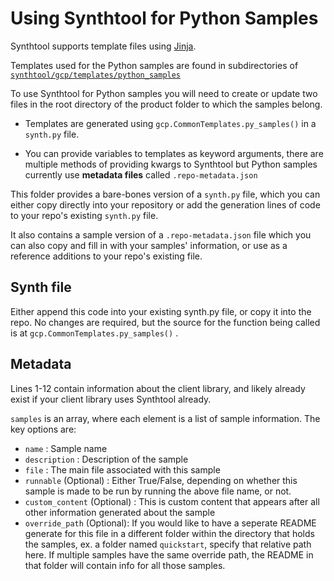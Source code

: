 # Using Synthtool for Python Samples

Synthtool supports template files using [Jinja](http://jinja.pocoo.org/).

Templates used for the Python samples are found in subdirectories of [`synthtool/gcp/templates/python_samples`](gcp/templates/python_samples)

To use Synthtool for Python samples you will need to create or update two files in the root directory of the product folder to which the samples belong.

- Templates are generated using `gcp.CommonTemplates.py_samples()` in a `synth.py` file.

- You can provide variables to templates as keyword arguments, there are multiple methods of providing kwargs to Synthtool but Python samples currently use **metadata files** called `.repo-metadata.json`

This folder provides a bare-bones version of a `synth.py` file, which you can either copy directly into your repository or add the generation lines of code to your repo's existing `synth.py` file.

It also contains a sample version of a `.repo-metadata.json` file which you can also copy and fill in with your samples' information, or use as a reference additions to your repo's existing file.

## Synth file

Either append this code into your existing synth.py file, or copy it into the repo. No changes are required, but the source for the function being called is at `gcp.CommonTemplates.py_samples()` .

## Metadata

Lines 1-12 contain information about the client library, and likely already exist if your client library uses Synthtool already.

`samples` is an array, where each element is a list of sample information. The key options are:
- `name` : Sample name
- `description` : Description of the sample
- `file` : The main file associated with this sample
- `runnable` (Optional) : Either True/False, depending on whether this sample is made to be run by running the above file name, or not.
- `custom_content` (Optional) : This is custom content that appears after all other information generated about the sample
- `override_path` (Optional): If you would like to have a seperate README generate for this file in a different folder within the directory that holds the samples, ex. a folder named `quickstart`, specify that relative path here.
If multiple samples have the same override path, the README in that folder will contain info for all those samples.
